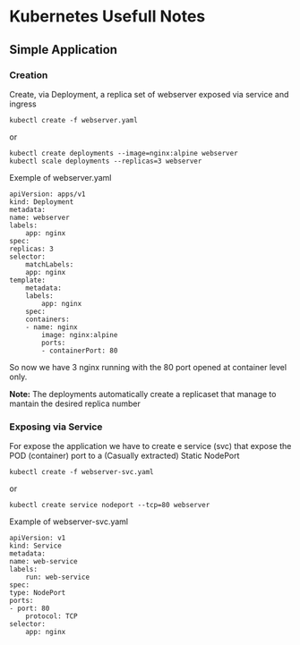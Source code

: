 Kubernetes Usefull Notes
==========

Simple Application
----------

### Creation


Create, via Deployment, a replica set of webserver exposed via service and ingress

    kubectl create -f webserver.yaml

or

    kubectl create deployments --image=nginx:alpine webserver
    kubectl scale deployments --replicas=3 webserver

Exemple of webserver.yaml

    apiVersion: apps/v1
    kind: Deployment
    metadata:
    name: webserver
    labels:
        app: nginx
    spec:
    replicas: 3
    selector:
        matchLabels:
        app: nginx
    template:
        metadata:
        labels:
            app: nginx
        spec:
        containers:
        - name: nginx
            image: nginx:alpine
            ports:
            - containerPort: 80

So now we have 3 nginx running with the 80 port opened at container level only.

**Note:** The deployments automatically create a replicaset that manage to mantain the desired replica number

### Exposing via Service

For expose the application we have to create e service (svc) that expose the POD (container) port to a (Casually extracted) Static NodePort 

    kubectl create -f webserver-svc.yaml

or

    kubectl create service nodeport --tcp=80 webserver

Example of webserver-svc.yaml

    apiVersion: v1
    kind: Service
    metadata:
    name: web-service
    labels:
        run: web-service
    spec:
    type: NodePort
    ports:
    - port: 80
        protocol: TCP
    selector:
        app: nginx
